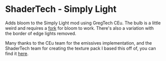 # ShaderTech - Simply Light
Adds bloom to the Simply Light mod using GregTech CEu. The bulb is a little weird and requires a [fork](https://github.com/Mpaxlamitsounas/simplylight) for bloom to work. There's also a variation with the border of edge lights removed.

Many thanks to the CEu team for the emissives implementation, and the ShaderTech team for creating the texture pack I based this off of, you can find it [here](https://github.com/GregTechCEu/ShaderTech).

